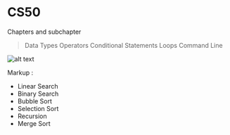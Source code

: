 # CS50

Chapters and subchapter

> Data Types
> Operators
> Conditional Statements
> Loops
> Command Line

![alt text](https://cdn.programiz.com/sites/tutorial2program/files/c-arrays.jpg)

 Markup : 
* Linear Search
* Binary Search
* Bubble Sort
* Selection Sort
* Recursion
* Merge Sort
